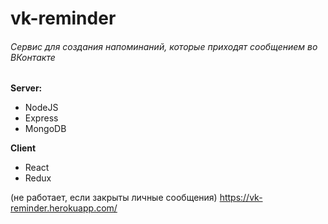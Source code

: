 # vk-reminder
###### Сервис для создания напоминаний, которые приходят сообщением во ВКонтакте

**Server:**
- NodeJS
- Express
- MongoDB

**Client**
- React 
- Redux

(не работает, если закрыты личные сообщения)
https://vk-reminder.herokuapp.com/
